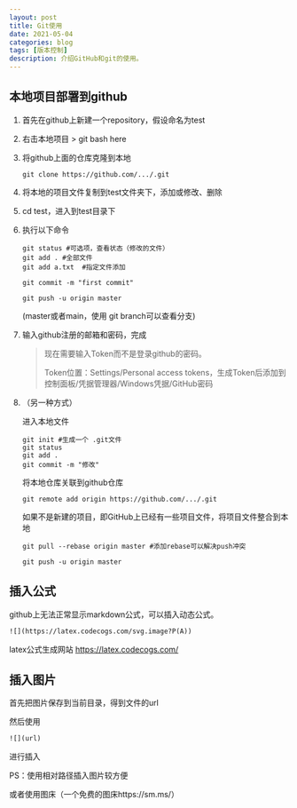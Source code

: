 ```yaml
---
layout: post
title: Git使用
date: 2021-05-04
categories: blog
tags: [版本控制]
description: 介绍GitHub和git的使用。
---
```




## 本地项目部署到github

1. 首先在github上新建一个repository，假设命名为test

2. 右击本地项目 > git bash here

3. 将github上面的仓库克隆到本地

   ```shell
   git clone https://github.com/.../.git
   ```

4. 将本地的项目文件复制到test文件夹下，添加或修改、删除

5. cd test，进入到test目录下

6. 执行以下命令

   ```shell
   git status #可选项，查看状态（修改的文件）
   git add . #全部文件
   git add a.txt  #指定文件添加
   ```

   ```shell
   git commit -m "first commit"
   ```

   ```shell
   git push -u origin master
   ```

   (master或者main，使用 git branch可以查看分支)

7. 输入github注册的邮箱和密码，完成

   > 现在需要输入Token而不是登录github的密码。
   >
   > Token位置：Settings/Personal access tokens，生成Token后添加到 控制面板/凭据管理器/Windows凭据/GitHub密码

8. （另一种方式）

   进入本地文件

   ```shell
   git init #生成一个 .git文件
   git status
   git add .
   git commit -m "修改"
   ```

   将本地仓库关联到github仓库

   ```shell
   git remote add origin https://github.com/.../.git
   ```

   如果不是新建的项目，即GitHub上已经有一些项目文件，将项目文件整合到本地

   ```shell
   git pull --rebase origin master #添加rebase可以解决push冲突
   ```

   ```shell
   git push -u origin master
   ```

## 插入公式

github上无法正常显示markdown公式，可以插入动态公式。

```html
![](https://latex.codecogs.com/svg.image?P(A))
```

latex公式生成网站 https://latex.codecogs.com/

## 插入图片

首先把图片保存到当前目录，得到文件的url

然后使用

```html
![](url)
```

进行插入

PS：使用相对路径插入图片较方便

或者使用图床（一个免费的图床https://sm.ms/）












